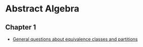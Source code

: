 
# Abstract Algebra 

## Chapter 1
* [General questions about equivalence classes and partitions](https://math.stackexchange.com/questions/182343/general-questions-about-equivalence-classes-and-partitions)
